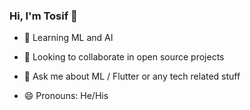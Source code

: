 ### Hi, I'm Tosif 👋

- 🌱 Learning ML and AI

- 👯 Looking to collaborate in open source projects

- 💬 Ask me about ML / Flutter or any tech related stuff

- 😄 Pronouns: He/His

